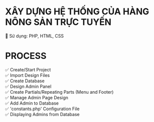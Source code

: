 # XÂY DỰNG HỆ THỐNG CỦA HÀNG NÔNG SẢN TRỰC TUYẾN

🍅 Sử dụng: PHP, HTML, CSS
<br>

# PROCESS

✅ Create/Start Project
<br>
✅ Import Design Files
<br>
✅ Create Database
<br>
✅ Design Admin Panel
<br>
✅ Create Partials/Repeating Parts (Menu and Footer)
<br>
✅ Manage Admin Page Design
<br>
✅ Add Admin to Database
<br>
✅ 'constants.php' Configuration File
<br>
✅ Displaying Admins from Database
